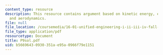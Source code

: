 ```yaml
---
content_type: resource
description: This resource contains argument based on kinetic energy, euler theorem,
  and aerodynamics.
file: null
file_location: /coursemedia/16-01-unified-engineering-i-ii-iii-iv-fall-2005-spring-2006/b56696430930351ae95a0966f79e1151_P9sol.pdf
file_type: application/pdf
resourcetype: Document
title: P9sol.pdf
uid: b5669643-0930-351a-e95a-0966f79e1151
---
```

